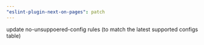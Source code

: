 ```yaml
---
"eslint-plugin-next-on-pages": patch
---
```


update no-unsuppoered-config rules (to match the latest supported configs table)
